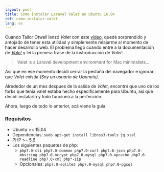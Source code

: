 ```yaml
---
layout: post
title: Cómo instalar Laravel Valet en Ubuntu 16.04
ref: como-instalar-valet
lang: es
---
```


Cuando Tailor Otwell lanzó _Valet_ con este [video](https://www.youtube.com/watch?v=H3Z4Gk9Wc0s), 
quedé sorprendido y antojado de tener esta utilidad y simplemente relajarme al momento de hacer 
desarrollo web. El problema llegó cuando entré a la documentación de _[Valet](https://laravel.com/docs/valet)_ 
y leí la primera frase de la instroducción de _Valet_:

> Valet is a Laravel development environment for Mac minimalists...

Así que en ese momento decidí cerrar la pestaña del navegador e ignorar que _Valet_ existía _(Soy un usuario de Ubunutu)_.

Alrededor de un mes despues de la salida de _Valet_, encontré que uno de los forks que tenia valet 
estaba hecho especificamente para Ubuntu, así que decidí instalarlo y todo funcionó a la perfección.

Ahora, luego de todo lo anterior, acá viene la guía.

### Requisitos
- Ubuntu >= 15.04
- Dependencias: `sudo apt-get install libnss3-tools jq xsel`
- PHP >= 5.6
- Los siguientes paquetes de php:
    - `php7.0-cli php7.0-common php7.0-curl php7.0-json php7.0-mbstring php7.0-mcrypt php7.0-mysql php7.0-opcache php7.0-readline php7.0-xml php*-zip`
    - Opcionales: `php7.0-sqlite3 php7.0-mysql php7.0-pgsql`